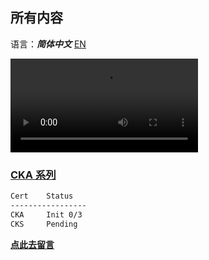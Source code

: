 ## 所有内容
语言：***简体中文*** [EN](./)

<video src="resources/videos/ThinkDifferent.mp4" autoplay>Think Different</video>

### [CKA 系列](./cka/way-to-cka)
```bash
Cert    Status  
-----------------
CKA     Init 0/3
CKS     Pending
```
**[点此去留言](https://github.com/ArvinSiChuan/blogs-by-arvinsichuan/issues/new?assignees=ArvinSiChuan&labels=&template=discuss-issue-template.md&title=)**
